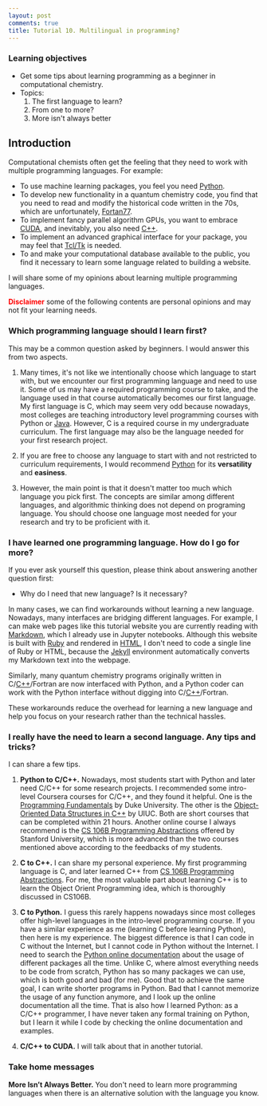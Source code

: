 ```yaml
---
layout: post
comments: true
title: Tutorial 10. Multilingual in programming?
---
```


### Learning objectives
* Get some tips about learning programming as a beginner in computational chemistry.
* Topics:
    1. The first language to learn?
    1. From one to more?
    1. More isn't always better

## Introduction
Computational chemists often get the feeling that they need to work with multiple programming languages. For example:

* To use machine learning packages, you feel you need [Python](https://docs.python.org/3.7/).
* To develop new functionality in a quantum chemistry code, you find that you need to read and modify the historical code written in the 70s, which are unfortunately, [Fortan77](https://web.stanford.edu/class/me200c/tutorial_77/).
* To implement fancy parallel algorithm GPUs, you want to embrace [CUDA](https://developer.nvidia.com/cuda-toolkit), and inevitably, you also need [C++](https://www.cplusplus.com/).
* To implement an advanced graphical interface for your package, you may feel that [Tcl/Tk](https://www.tcl.tk/) is needed.
* To and make your computational database available to the public, you find it necessary to learn some language related to building a website.

I will share some of my opinions about learning multiple programming languages.

<span style="color:red">**Disclaimer**</span> some of the following contents are personal opinions and may not fit your learning needs.

### Which programming language should I learn first?
This may be a common question asked by beginners. I would answer this from two aspects.

1. Many times, it's not like we intentionally choose which language to start with, but we encounter our first programming language and need to use it. Some of us may have a required programming course to take, and the language used in that course automatically becomes our first language. My first language is C, which may seem very odd because nowadays, most colleges are teaching introductory level programming courses with Python or [Java](https://go.java/?intcmp=gojava-banner-java-com). However, C is a required course in my undergraduate curriculum. The first language may also be the language needed for your first research project.

1. If you are free to choose any language to start with and not restricted to curriculum requirements, I would recommend [Python](https://docs.python.org/3.7/) for its **versatility** and **easiness**.

1. However, the main point is that it doesn't matter too much which language you pick first. The concepts are similar among different languages, and algorithmic thinking does not depend on programing language. You should choose one language most needed for your research and try to be proficient with it.

### I have learned one programming language. How do I go for more?
If you ever ask yourself this question, please think about answering another question first:
* Why do I need that new language? Is it necessary?

In many cases, we can find workarounds without learning a new language. Nowadays, many interfaces are bridging different languages. For example, I can make web pages like this tutorial website you are currently reading with [Markdown](https://guides.github.com/features/mastering-markdown/), which I already use in Jupyter notebooks. Although this website is built with [Ruby](https://www.ruby-lang.org/en/) and rendered in [HTML](https://www.w3schools.com/html/), I don't need to code a single line of Ruby or HTML, because the [Jekyll](https://jekyllrb.com/) environment automatically converts my Markdown text into the webpage.

Similarly, many quantum chemistry programs originally written in C/[C++](https://www.cplusplus.com/)/Fortran are now interfaced with Python, and a Python coder can work with the Python interface without digging into C/[C++](https://www.cplusplus.com/)/Fortran.

These workarounds reduce the overhead for learning a new language and help you focus on your research rather than the technical hassles.

### I really have the need to learn a second language. Any tips and tricks?

I can share a few tips.

1. **Python to C/C++.** Nowadays, most students start with Python and later need C/C++ for some research projects. I recommended some intro-level Coursera courses for C/C++, and they found it helpful. One is the [Programming Fundamentals](https://www.coursera.org/learn/programming-fundamentals?action=enroll) by Duke University. The other is the [Object-Oriented Data Structures in C++](https://www.coursera.org/learn/cs-fundamentals-1) by UIUC. Both are short courses that can be completed within 21 hours. Another online course I always recommend is the [CS 106B Programming Abstractions](https://see.stanford.edu/Course/CS106B) offered by Stanford University, which is more advanced than the two courses mentioned above according to the feedbacks of my students.

1. **C to C++.** I can share my personal experience. My first programming language is C, and later learned C++ from [CS 106B Programming Abstractions](https://see.stanford.edu/Course/CS106B). For me, the most valuable part about learning C++ is to learn the Object Orient Programming idea, which is thoroughly discussed in CS106B.

1. **C to Python.** I guess this rarely happens nowadays since most colleges offer high-level languages in the intro-level programming course. If you have a similar experience as me (learning C before learning Python), then here is my experience. The biggest difference is that I can code in C without the Internet, but I cannot code in Python without the Internet. I need to search the [Python online documentation](https://docs.python.org/3.7/) about the usage of different packages all the time. Unlike C, where almost everything needs to be code from scratch, Python has so many packages we can use, which is both good and bad (for me). Good that to achieve the same goal, I can write shorter programs in Python. Bad that I cannot memorize the usage of any function anymore, and I look up the online documentation all the time. That is also how I learned Python: as a C/C++ programmer, I have never taken any formal training on Python, but I learn it while I code by checking the online documentation and examples.

1. **C/C++ to CUDA.** I will talk about that in another tutorial.

### Take home messages
**More Isn’t Always Better.** You don't need to learn more programming languages when there is an alternative solution with the language you know.
